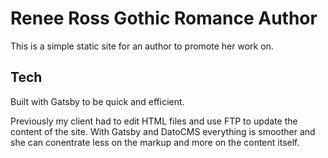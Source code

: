 # Renee Ross Gothic Romance Author
This is a simple static site for an author to promote her work on. 

## Tech
Built with Gatsby to be quick and efficient. 

Previously my client had to edit HTML files and use FTP to update the content of the site. With Gatsby and DatoCMS everything is smoother and she can conentrate less on the markup and more on the content itself. 